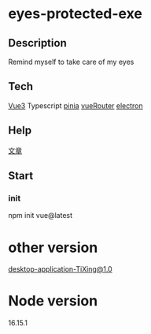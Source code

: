 # eyes-protected-exe
## Description
Remind myself to take care of my eyes

## Tech
[Vue3](https://staging-cn.vuejs.org/)
Typescript
[pinia](https://pinia.vuejs.org/)
[vueRouter](https://router.vuejs.org/zh/)
[electron](https://www.electronjs.org/)

## Help
[文章](https://blog.csdn.net/weixin_30230009/article/details/124011634)

## Start
### init
npm init vue@latest

# other version 
[desktop-application-TiXing@1.0](https://github.com/DarkLight-Long/desktop-application-TiXing)

# Node version
16.15.1
